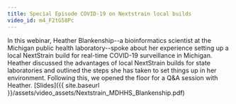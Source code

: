 ```yaml
---
title: Special Episode COVID-19 on Nextstrain local builds
video_id: m4_F2tG58Pc
---
```

In this webinar, Heather Blankenship--a bioinformatics scientist at the Michigan public health laboratory--spoke about her experience setting up a local NextStrain build for real-time COVID-19 surveillance in Michigan.
Heather discussed the advantages of local NextStrain builds for state laboratories and outlined the steps she has taken to set things up in her environment. Following this, we opened the floor for a Q&A session with Heather. [Slides]({{ site.baseurl }}/assets/video_assets/Nextstrain_MDHHS_Blankenship.pdf)
